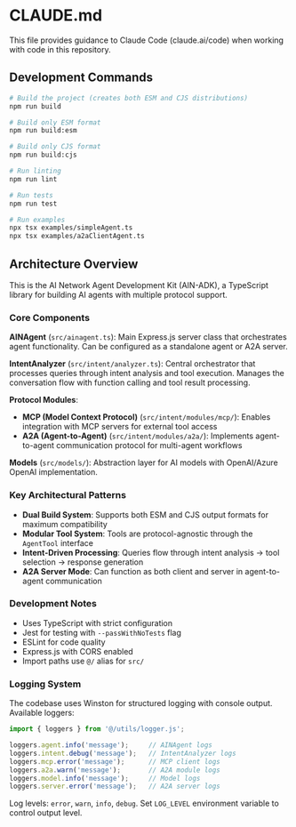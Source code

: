 # CLAUDE.md

This file provides guidance to Claude Code (claude.ai/code) when working with code in this repository.

## Development Commands

```bash
# Build the project (creates both ESM and CJS distributions)
npm run build

# Build only ESM format
npm run build:esm

# Build only CJS format  
npm run build:cjs

# Run linting
npm run lint

# Run tests
npm run test

# Run examples
npx tsx examples/simpleAgent.ts
npx tsx examples/a2aClientAgent.ts
```

## Architecture Overview

This is the AI Network Agent Development Kit (AIN-ADK), a TypeScript library for building AI agents with multiple protocol support.

### Core Components

**AINAgent** (`src/ainagent.ts`): Main Express.js server class that orchestrates agent functionality. Can be configured as a standalone agent or A2A server.

**IntentAnalyzer** (`src/intent/analyzer.ts`): Central orchestrator that processes queries through intent analysis and tool execution. Manages the conversation flow with function calling and tool result processing.

**Protocol Modules**:
- **MCP (Model Context Protocol)** (`src/intent/modules/mcp/`): Enables integration with MCP servers for external tool access
- **A2A (Agent-to-Agent)** (`src/intent/modules/a2a/`): Implements agent-to-agent communication protocol for multi-agent workflows

**Models** (`src/models/`): Abstraction layer for AI models with OpenAI/Azure OpenAI implementation.

### Key Architectural Patterns

- **Dual Build System**: Supports both ESM and CJS output formats for maximum compatibility
- **Modular Tool System**: Tools are protocol-agnostic through the `AgentTool` interface
- **Intent-Driven Processing**: Queries flow through intent analysis → tool selection → response generation
- **A2A Server Mode**: Can function as both client and server in agent-to-agent communication

### Development Notes

- Uses TypeScript with strict configuration
- Jest for testing with `--passWithNoTests` flag
- ESLint for code quality
- Express.js with CORS enabled
- Import paths use `@/` alias for `src/`

### Logging System

The codebase uses Winston for structured logging with console output. Available loggers:

```typescript
import { loggers } from '@/utils/logger.js';

loggers.agent.info('message');     // AINAgent logs
loggers.intent.debug('message');   // IntentAnalyzer logs  
loggers.mcp.error('message');      // MCP client logs
loggers.a2a.warn('message');       // A2A module logs
loggers.model.info('message');     // Model logs
loggers.server.error('message');   // A2A server logs
```

Log levels: `error`, `warn`, `info`, `debug`. Set `LOG_LEVEL` environment variable to control output level.